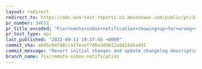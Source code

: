 ```yaml
---
layout: redirect
redirect_to: https://a8c-woo-test-reports.s3.amazonaws.com/public/pr/34632/api/index.html
pr_number: 34632
pr_title_encoded: "Fix+remote+inbox+notification+showing+up+for+wrong+country"
pr_test_type: api
last_published: "2022-09-13 19:37:45 +0000"
commit_sha: a645c047d8cca1fecef7d6a3d9812add142bad41
commit_message: "Revert initial changes and update changelog description"
branch_name: fix/remote-inbox-notification
---
```

